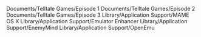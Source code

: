 Documents/Telltale Games/Episode 1
Documents/Telltale Games/Episode 2
Documents/Telltale Games/Episode 3
Library/Application Support/MAME OS X
Library/Application Support/Emulator Enhancer
Library/Application Support/EnemyMind
Library/Application Support/OpenEmu

